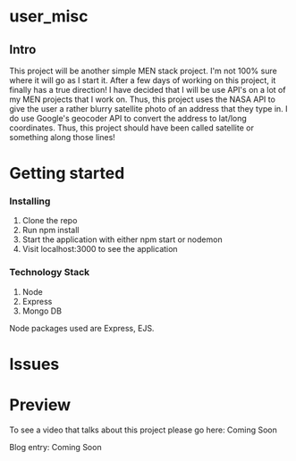 # user_misc
## Intro

This project will be another simple MEN stack project. I'm not 100% sure where it will go as I start it. After a few days of working on this project, it finally has a true direction! I have decided that I will be use API's on a lot of my MEN projects that I work on. Thus, this project uses the NASA API to give the user a rather blurry satellite photo of an address that they type in. I do use Google's geocoder API to convert the address to lat/long coordinates. Thus, this project should have been called satellite or something along those lines! 



# Getting started
### Installing 

1. Clone the repo
2. Run npm install
3. Start the application with either npm start or nodemon
4. Visit localhost:3000 to see the application

### Technology Stack

1. Node
2. Express
3. Mongo DB

Node packages used are Express, EJS. 

# Issues


# Preview

To see a video that talks about this project please go here: Coming Soon

Blog entry: Coming Soon
